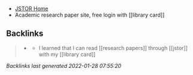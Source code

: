 -	[JSTOR Home](https://jstor.org)
-	Academic research paper site, free login with [[library card]]

## Backlinks

> - [](2021-01-16.md)
>   - I learned that I can read [[research papers]] through [[jstor]] with my [[library card]]

_Backlinks last generated 2022-01-28 07:55:20_

